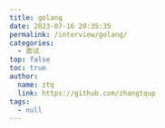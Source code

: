 ```yaml
---
title: golang
date: 2023-07-16 20:35:35
permalink: /interview/golang/
categories: 
  - 面试
top: false
toc: true
author: 
  name: ztq
  link: https://github.com/zhangtqup
tags: 
  - null
---
```

